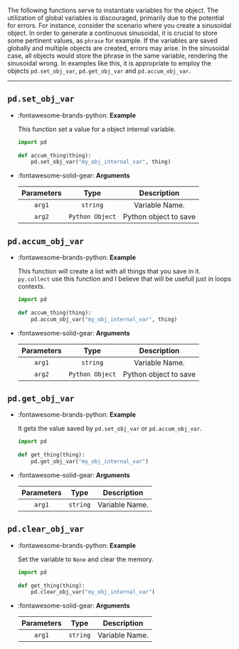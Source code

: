 The following functions serve to instantiate variables for the object. The utilization of global variables is discouraged, primarily due to the potential for errors. For instance, consider the scenario where you create a sinusoidal object. In order to generate a continuous sinusoidal, it is crucial to store some pertinent values, as `phrase` for example. If the variables are saved globally and multiple objects are created, errors may arise. In the sinusoidal case, all objects would store the phrase in the same variable, rendering the sinusoidal wrong. In examples like this, it is appropriate to employ the objects `pd.set_obj_var`, `pd.get_obj_var` and `pd.accum_obj_var`.

---

## `pd.set_obj_var`

<div class="grid cards" markdown>

-   :fontawesome-brands-python: __Example__

    This function set a value for a object internal variable.
    
    ``` python
    import pd
	    
    def accum_thing(thing):
        pd.set_obj_var("my_obj_internal_var", thing)

    ```

-   :fontawesome-solid-gear: __Arguments__

    | Parameters     | Type | Description                   | 
    | :-----------: | :----: | :------------------------------: |
    | `arg1`   | `string` | Variable Name. |
    | `arg2`   | `Python Object` | Python object to save |

</div>

## `pd.accum_obj_var`

<div class="grid cards" markdown>

-   :fontawesome-brands-python: __Example__

    This function will create a list with all things that you save in it. `py.collect` use this function and I believe that will be usefull just in loops contexts.
    
    ``` python
    import pd
	    
    def accum_thing(thing):
        pd.accum_obj_var("my_obj_internal_var", thing)

    ```

-   :fontawesome-solid-gear: __Arguments__

    | Parameters     | Type | Description                   | 
    | :-----------: | :----: | :------------------------------: |
    | `arg1`   | `string` | Variable Name. |
    | `arg2`   | `Python Object` | Python object to save |

</div>

## `pd.get_obj_var`

<div class="grid cards" markdown>

-   :fontawesome-brands-python: __Example__

    It gets the value saved by `pd.set_obj_var` or `pd.accum_obj_var`.
    
    ``` python
    import pd
	    
    def get_thing(thing):
        pd.get_obj_var("my_obj_internal_var")

    ```

-   :fontawesome-solid-gear: __Arguments__

    | Parameters     | Type | Description                   | 
    | :-----------: | :----: | :------------------------------: |
    | `arg1`   | `string` | Variable Name. |

</div>

## `pd.clear_obj_var`

<div class="grid cards" markdown>

-   :fontawesome-brands-python: __Example__

    Set the variable to `None` and clear the memory.
    
    ``` python
    import pd
	    
    def get_thing(thing):
        pd.clear_obj_var("my_obj_internal_var")

    ```

-   :fontawesome-solid-gear: __Arguments__

    | Parameters     | Type | Description                   | 
    | :-----------: | :----: | :------------------------------: |
    | `arg1`   | `string` | Variable Name. |

</div>



